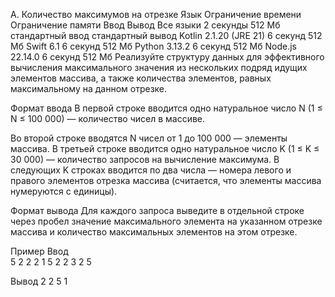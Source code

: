A. Количество максимумов на отрезке
Язык	Ограничение времени	Ограничение памяти	Ввод	Вывод
Все языки	2 секунды	512 Мб	стандартный ввод	стандартный вывод
Kotlin 2.1.20 (JRE 21)	6 секунд	512 Мб
Swift 6.1	6 секунд	512 Мб
Python 3.13.2	6 секунд	512 Мб
Node.js 22.14.0	6 секунд	512 Мб
Реализуйте структуру данных для эффективного вычисления максимального значения из нескольких подряд идущих элементов массива, а также количества элементов, равных максимальному на данном отрезке.

Формат ввода
В первой строке вводится одно натуральное число N (1 ≤ N ≤ 100 000) — количество чисел в массиве.

Во второй строке вводятся N чисел от 1 до 100 000 — элементы массива.
В третьей строке вводится одно натуральное число K (1 ≤ K ≤ 30 000) — количество запросов на вычисление максимума.
В следующих K строках вводится по два числа — номера левого и правого элементов отрезка массива (считается, что элементы массива нумеруются с единицы).

Формат вывода
Для каждого запроса выведите в отдельной строке через пробел значение максимального элемента на указанном отрезке массива и количество максимальных элементов на этом отрезке.

Пример
Ввод	
5
2 2 2 1 5
2
2 3
2 5

Вывод
2 2
5 1